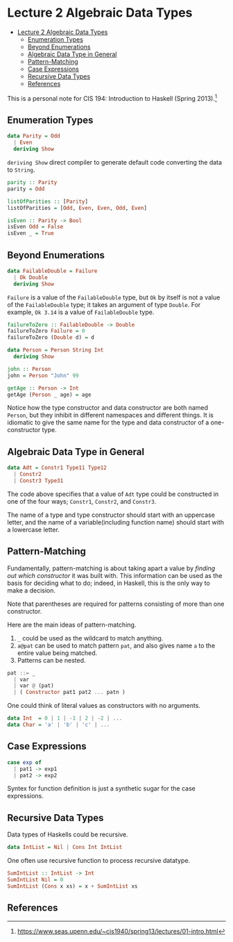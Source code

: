# Lecture 2 Algebraic Data Types
- [Lecture 2 Algebraic Data Types](#lecture-2-algebraic-data-types)
  - [Enumeration Types](#enumeration-types)
  - [Beyond Enumerations](#beyond-enumerations)
  - [Algebraic Data Type in General](#algebraic-data-type-in-general)
  - [Pattern-Matching](#pattern-matching)
  - [Case Expressions](#case-expressions)
  - [Recursive Data Types](#recursive-data-types)
  - [References](#references)

This is a personal note for CIS 194: Introduction to Haskell (Spring 2013).[^1]

## Enumeration Types
```haskell
data Parity = Odd
  | Even
  deriving Show
```

`deriving Show` direct compiler to generate default code converting the data to `String`. 

```haskell
parity :: Parity
parity = Odd

listOfParities :: [Parity]
listOfParities = [Odd, Even, Even, Odd, Even]
```
```haskell
isEven :: Parity -> Bool
isEven Odd = False
isEven _ = True
```
## Beyond Enumerations
```haskell
data FailableDouble = Failure
  | Ok Double
  deriving Show
```
`Failure` is a value of the `FailableDouble` type, but `Ok` by itself is not a value of the `FailableDouble` type; it takes an argument of type `Double`. For example, `Ok 3.14` is a value of `FailableDouble` type.

```haskell 
failureToZero :: FailableDouble -> Double
failureToZero Failure = 0
failureToZero (Double d) = d
```
```haskell
data Person = Person String Int
  deriving Show

john :: Person
john = Person "John" 99

getAge :: Person -> Int
getAge (Person _ age) = age
```
Notice how the type constructor and data constructor are both named `Person`, but they inhibit in different namespaces and different things. It is idiomatic to give the same name for the type and data constructor of a one-constructor type. 

## Algebraic Data Type in General
```haskell
data Adt = Constr1 Type11 Type12
  | Constr2  
  | Constr3 Type31
```
The code above specifies that a value of `Adt` type could be constructed in one of the four ways; `Constr1`, `Constr2`, and `Constr3`. 

The name of a type and type constructor should start with an uppercase letter, and the name of a variable(including function name) should start with a lowercase letter.

## Pattern-Matching
Fundamentally, pattern-matching is about taking apart a value by *finding out which constructor* it was built with. This information can be used as the basis for deciding what to do; indeed, in Haskell, this is the only way to make a decision.

Note that parentheses are required for patterns consisting of more than one constructor.

Here are the main ideas of pattern-matching. 

1. `_` could be used as the wildcard to match anything.
2. `a@pat` can be used to match pattern `pat`, and also gives name `a` to the entire value being matched.
3. Patterns can be nested.

```haskell
pat ::= _
  | var
  | var @ (pat)
  | ( Constructor pat1 pat2 ... patn )
```

One could think of literal values as constructors with no arguments.
```haskell
data Int  = 0 | 1 | -1 | 2 | -2 | ...
data Char = 'a' | 'b' | 'c' | ...
```

## Case Expressions
```haskell
case exp of
  | pat1 -> exp1
  | pat2 -> exp2
```
Syntex for function definition is just a synthetic sugar for the case expressions.

## Recursive Data Types
Data types of Haskells could be recursive.
```haskell
data IntList = Nil | Cons Int IntList
```
One often use recursive function to process recursive datatype.
```haskell 
SumIntList :: IntList -> Int
SumIntList Nil = 0
SumIntList (Cons x xs) = x + SumIntList xs
```

## References

[^1]: https://www.seas.upenn.edu/~cis1940/spring13/lectures/01-intro.html